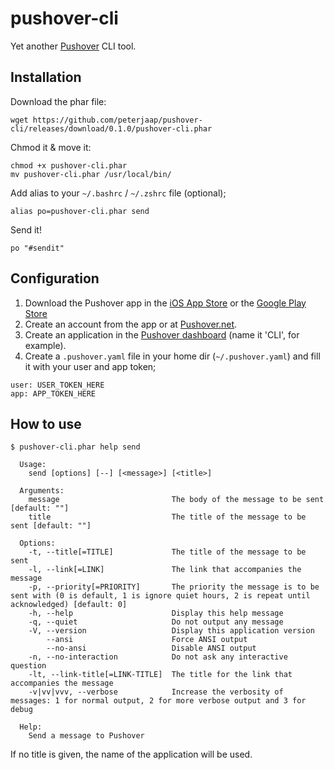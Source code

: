 # pushover-cli

Yet another [Pushover](https://www.pushover.net) CLI tool.

## Installation

Download the phar file:

```
wget https://github.com/peterjaap/pushover-cli/releases/download/0.1.0/pushover-cli.phar
```

Chmod it & move it:

```
chmod +x pushover-cli.phar
mv pushover-cli.phar /usr/local/bin/
```

Add alias to your `~/.bashrc` / `~/.zshrc` file (optional);

```
alias po=pushover-cli.phar send
```

Send it!

```
po "#sendit"
```

## Configuration

1. Download the Pushover app in the [iOS App Store](https://itunes.apple.com/nl/app/pushover-notifications/id506088175?mt=8) or the [Google Play Store](https://play.google.com/store/apps/details?id=net.superblock.pushover&hl=nl)
1. Create an account from the app or at [Pushover.net](https://www.pushover.net).
1. Create an application in the [Pushover dashboard](https://pushover.net/apps/build) (name it 'CLI', for example).
1. Create a `.pushover.yaml` file in your home dir (`~/.pushover.yaml`) and fill it with your user and app token;

```
user: USER_TOKEN_HERE
app: APP_TOKEN_HERE
```

## How to use

```
$ pushover-cli.phar help send

  Usage:
    send [options] [--] [<message>] [<title>]
  
  Arguments:
    message                         The body of the message to be sent [default: ""]
    title                           The title of the message to be sent [default: ""]
  
  Options:
    -t, --title[=TITLE]             The title of the message to be sent
    -l, --link[=LINK]               The link that accompanies the message
    -p, --priority[=PRIORITY]       The priority the message is to be sent with (0 is default, 1 is ignore quiet hours, 2 is repeat until acknowledged) [default: 0]
    -h, --help                      Display this help message
    -q, --quiet                     Do not output any message
    -V, --version                   Display this application version
        --ansi                      Force ANSI output
        --no-ansi                   Disable ANSI output
    -n, --no-interaction            Do not ask any interactive question
    -lt, --link-title[=LINK-TITLE]  The title for the link that accompanies the message
    -v|vv|vvv, --verbose            Increase the verbosity of messages: 1 for normal output, 2 for more verbose output and 3 for debug
  
  Help:
    Send a message to Pushover

```

If no title is given, the name of the application will be used.
